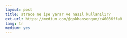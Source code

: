 ```yaml
---
layout: post
title: strace ne işe yarar ve nasıl kullanılır?
ext-url: https://medium.com/@gokhansengun/c46036ffa0
lang: tr
medium: yes 
---
```

